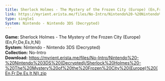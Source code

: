 ```yaml
---
title: Sherlock Holmes - The Mystery of the Frozen City (Europe) (En,Fr,De,Es,It,Nl)
link: https://myrient.erista.me/files/No-Intro/Nintendo%20-%20Nintendo%203DS%20(Decrypted)/Sherlock%20Holmes%20-%20The%20Mystery%20of%20the%20Frozen%20City%20(Europe)%20(En,Fr,De,Es,It,Nl).zip
type: single1
System: Nintendo - Nintendo 3DS (Decrypted)
---
```

<b>Game:</b> Sherlock Holmes - The Mystery of the Frozen City (Europe) (En,Fr,De,Es,It,Nl)<br>
<b>System:</b> Nintendo - Nintendo 3DS (Decrypted)<br>
<b>Collection:</b> No-Intro<br>
<b>Download:</b> https://myrient.erista.me/files/No-Intro/Nintendo%20-%20Nintendo%203DS%20(Decrypted)/Sherlock%20Holmes%20-%20The%20Mystery%20of%20the%20Frozen%20City%20(Europe)%20(En,Fr,De,Es,It,Nl).zip